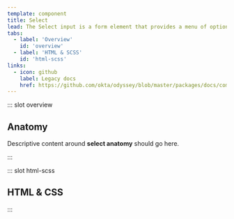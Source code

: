 ```yaml
---
template: component
title: Select
lead: The Select input is a form element that provides a menu of options for the user to... select.
tabs:
  - label: 'Overview'
    id: 'overview'
  - label: 'HTML & SCSS'
    id: 'html-scss'
links:
  - icon: github
    label: Legacy docs
    href: https://github.com/okta/odyssey/blob/master/packages/docs/components/select.md
---
```


::: slot overview

## Anatomy

<div class="docskit--desc fpo">

Descriptive content around **select anatomy** should go here.

</div>

<Anatomy img="/images/fpo.svg" />

:::

::: slot html-scss
## HTML & CSS
:::
